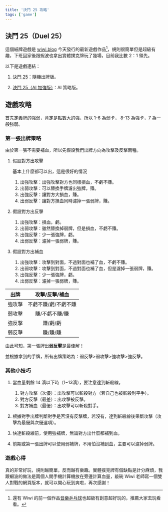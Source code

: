 ```yaml
---
title: '決鬥 25 攻略'
tags: ['game']
---
```

## 決鬥 25（Duel 25）
這個紙牌遊戲是 [wiwi.blog](https://wiwi.blog/) 今天發行的最新遊戲作品[^1]，規則很簡單但是超級有趣，下班回家後跟蝦波也拿出實體撲克牌玩了幾場，目前我比數 2：1 領先。

以下是遊戲連結：

1. [決鬥 25](https://wiwi.blog/blog/simple-card-battle-game/)：隨機出牌版。

2. [決鬥 25（AI 加強版）](https://wiwi.blog/blog/card-game-ai/)：AI 策略版。

## 遊戲攻略

首先定義牌的強弱，肯定是點數大的強，所以 1-6 為弱卡， 8-13 為強卡，7 為一般強弱。

### 第一張出牌策略

由於第一張不需要補血，所以先假設我們出牌方向為攻擊及反擊兩種。

1. 假設對方出攻擊

    基本上什麼都可以出，這是很好的情況

   1. 出強攻擊：出強攻擊對方也同樣損血，不虧不賺。
   2. 出弱攻擊：可以替換手牌濾出強牌，賺。
   3. 出強反擊：讓對方大損血，賺。
   4. 出弱反擊：讓對方損血同時濾掉一張弱牌，賺。
   
2. 假設對方出反擊

   1. 出強攻擊：損血，虧。
   2. 出弱攻擊：雖然替換掉弱牌，但是損血，不虧不賺。
   3. 出強反擊：少一張強牌，虧。
   4. 出弱反擊：濾掉一張弱牌，賺。

2. 假設對方出補血

   1. 出強攻擊：攻擊到對面，不過對面也補了血，不虧不賺。
   2. 出弱攻擊：攻擊到對面，不過對面也補了血，但是濾掉一張弱牌，賺。
   3. 出強反擊：少一張強牌，虧。
   4. 出弱反擊：濾掉一張弱牌，賺。
   
|出牌|攻擊/反擊/補血 |
|:---:|:------------------:|
|強攻擊|不虧不賺/虧/不虧不賺 |
|弱攻擊|賺/不虧不賺/賺 |
|強反擊|賺/虧/虧 |
|弱反擊|賺/賺/賺 |

由此可知，第一張牌出**弱反擊**是最佳解！

並根據拿到的手牌，所有出牌策略為：弱反擊>弱攻擊>強攻擊>強反擊。

### 其他小技巧

1. 當血量剩餘 14 滴以下時（1~13滴），要注意達到斬殺線。

   1. 對方攻擊（次優）：出攻擊可以斬殺對方（若自己也被斬殺則平手）。
   2. 對方反擊（最差）：出攻擊被反擊。
   3. 對方補血（最優）：出攻擊可以斬殺對手。

2. 根據對手出牌判斷對手是否沒有反擊牌，若沒有，達到斬殺線後果斷攻擊（攻擊為最優與次優選項）。
3. 快達斬殺線前，使用強補牌，無論對方出什麼都補到血。
4. 前期或第一張出牌可以使用弱補牌，不用怕沒補到血，主要可以濾掉弱牌。

### 遊戲心得

真的非常好玩，規則越簡單，反而越有樂趣。實體撲克牌有個缺點是計分麻煩，我跟蝦波的做法是兩個人開手機計算機放在旁邊計算血量，敲碗 Wiwi 老師寫一個雙人對戰的網頁版本，就可以開心玩到爽啦，再次感謝！

[^1]: 還有 Wiwi 的前一個作品[音樂乒乓球](https://nicechord.com/pong/)也超級有創意超好玩的，推薦大家去玩看看。